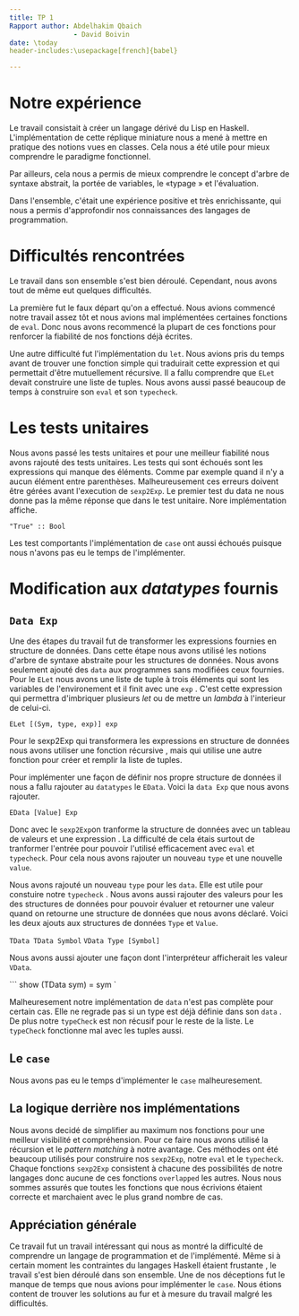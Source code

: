 ```yaml
--- 
title: TP 1 
Rapport author: Abdelhakim Qbaich
                - David Boivin 
date: \today
header-includes:\usepackage[french]{babel}

---
```

    
# Notre expérience

Le travail consistait à créer un langage dérivé du Lisp en
Haskell. L'implémentation de cette réplique miniature nous a mené
à mettre en pratique des notions vues en classes. Cela nous a été
utile pour mieux comprendre le paradigme fonctionnel.

Par ailleurs, cela nous a permis de mieux comprendre le concept
d'arbre de syntaxe abstrait, la portée de variables, le  «typage
» et l'évaluation.

Dans l'ensemble, c'était une expérience positive et très
enrichissante, qui nous a permis d'approfondir nos connaissances
des langages de programmation.

# Difficultés rencontrées

Le travail dans son ensemble s'est bien déroulé. Cependant, nous
avons tout de même eut quelques difficultés.

La première fut le faux départ qu'on a effectué. Nous avions
commencé notre travail assez tôt et nous avions mal implémentées
certaines fonctions de `eval`.  Donc nous avons recommencé la
plupart de ces fonctions pour renforcer la fiabilité de nos
fonctions déjà écrites.

Une autre difficulté fut l'implémentation du `let`. Nous avions
pris du temps avant de trouver une fonction simple qui traduirait
cette expression et qui permettait d'être mutuellement
récursive. Il a fallu comprendre que `ELet` devait construire une
liste de tuples.  Nous avons aussi passé beaucoup de temps à
construire son `eval` et son `typecheck`.

# Les tests unitaires

Nous avons passé les tests unitaires et pour une meilleur
fiabilité nous avons rajouté des tests unitaires. Les tests qui
sont échoués sont les expressions qui manque des éléments. Comme
par exemple quand il n'y a aucun élément entre
parenthèses. Malheureusement ces erreurs doivent être gérées
avant l'execution de `sexp2Exp`. Le premier test du data ne nous donne pas la même réponse que dans le test unitaire. Nore implémentation affiche.

``` "True" :: Bool ``` 

Les test comportants l'implémentation de `case` ont aussi échoués
puisque nous n'avons pas eu le temps de l'implémenter.


# Modification aux _datatypes_ fournis

## `Data Exp`
Une des étapes du travail fut de transformer les expressions
fournies en structure de données. Dans cette étape nous avons
utilisé les notions d'arbre de syntaxe abstraite pour les
structures de données. Nous avons seulement ajouté des `data` aux
programmes sans modifiées ceux fournies. Pour le `ELet` nous
avons une liste de tuple à trois éléments qui sont les variables
de l'environement et il finit avec une `exp` . C'est cette
expression qui permettra d'imbriquer plusieurs *let* ou de mettre
un *lambda* à l'interieur de celui-ci.

``` ELet [(Sym, type, exp)] exp ```

Pour le sexp2Exp qui transformera les expressions en structure de
données nous avons utiliser une fonction récursive , mais qui
utilise une autre fonction pour créer et remplir la liste de
tuples.

Pour implémenter une façon de définir nos propre structure de
données il nous a fallu rajouter au `datatypes` le `EData`. Voici
la `data Exp` que nous avons rajouter.

``` EData [Value] Exp ```

Donc avec le `sexp2Exp`on tranforme la structure de données avec
un tableau de valeurs et une expression . La difficulté de cela
étais surtout de tranformer l'entrée pour pouvoir l'utilisé
efficacement avec `eval` et `typecheck`.  Pour cela nous avons
rajouter un nouveau `type` et une nouvelle `value`.

Nous avons rajouté un nouveau `type` pour les `data`. Elle est
utile pour constuire notre `typecheck` . Nous avons aussi
rajouter des valeurs pour les  des structures de données pour
pouvoir évaluer et retourner une valeur quand on retourne une
structure de données que nous avons déclaré.  Voici les deux
ajouts aux structures de données `Type` et `Value`.

``` TData TData Symbol ```
``` VData Type [Symbol] ```

Nous avons aussi ajouter une façon dont l'interpréteur
afficherait les valeur `VData`.

``` show (TData sym) = sym `

Malheuresement notre implémentation de `data` n'est pas complète pour
certain cas. Elle ne regrade pas si un type est déjà définie dans son
`data` . De plus notre `typeCheck` est non récusif pour le reste de la
liste. Le `typeCheck` fonctionne mal avec les tuples aussi.


## Le `case`

Nous avons pas eu le temps d'implémenter le `case` malheuresement.



## La logique derrière nos implémentations

Nous avons decidé de simplifier au maximum nos fonctions pour une
meilleur visibilité et compréhension. Pour ce faire nous avons
utilisé la récursion et le *pattern matching* à notre
avantage. Ces méthodes ont été beaucoup utilisés pour construire
nos `sexp2Exp`, notre `eval` et le `typecheck`. Chaque fonctions
`sexp2Exp` consistent à chacune des possibilités de notre
langages donc aucune de ces fonctions `overlapped` les autres.
Nous nous sommes assurés que toutes les fonctions que nous
écrivions étaient correcte et marchaient avec le plus grand
nombre de cas.

## Appréciation générale

Ce travail fut un travail intéressant qui nous as montré la
difficulté de comprendre un langage de programmation et de
l'implémenté. Même si à certain moment les contraintes du
langages Haskell étaient frustante , le travail s'est bien
déroulé dans son ensemble. Une de nos déceptions fut le manque de
temps que nous avions pour implémenter le `case`. Nous étions
content de trouver les solutions au fur et à mesure du travail
malgré les difficultés. 
